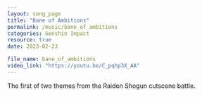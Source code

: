 ```yaml
---
layout: song_page
title: "Bane of Ambitions"
permalink: /music/bane_of_ambitions
categories: Genshin Impact
resource: true
date: 2023-02-23

file_name: bane_of_ambitions
video_link: "https://youtu.be/C_pqhp3X_AA"
---
```


The first of two themes from the Raiden Shogun cutscene battle.





